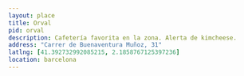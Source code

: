 ```yaml
---
layout: place
title: Orval
pid: orval
description: Cafetería favorita en la zona. Alerta de kimcheese.
address: "Carrer de Buenaventura Muñoz, 31"
latlng: [41.392732992085215, 2.1858767125397236]
location: barcelona
---
```

